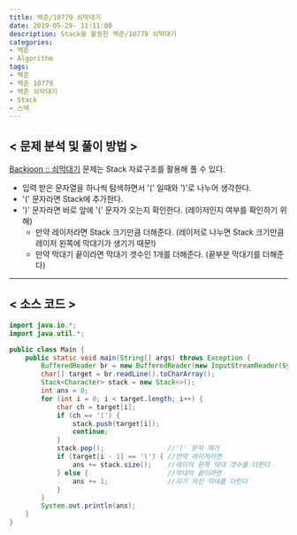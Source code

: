 ```yaml
---
title: 백준/10779 쇠막대기
date: 2019-05-29- 11:11:00
description: Stack을 활용한 백준/10779 쇠막대기
categories:
- 백준
- Algorithm
tags:
- 백준
- 백준 10779
- 백준 쇠막대기
- Stack
- 스텍
---
```

## < 문제 분석 및 풀이 방법 >

[Backjoon :: 쇠막대기](https://www.acmicpc.net/problem/10799) 문제는 Stack 자료구조를 활용해 풀 수 있다.

- 입력 받은 문자열을 하나씩 탐색하면서 '(' 일때와 ')'로 나누어 생각한다.
- '(' 문자라면 Stack에 추가한다.
- ')' 문자라면 바로 앞에 '(' 문자가 오는지 확인한다. (레이저인지 여부를 확인하기 위해)
    - 만약 레이저라면 Stack 크기만큼 더해준다. (레이저로 나누면 Stack 크기만큼 레이저 왼쪽에 막대기가 생기기 때문!)
    - 만약 막대기 끝이라면 막대기 갯수인 1개를 더해준다.    (끝부분 막대기를 더해준다)

***

## < 소스 코드 >

~~~java
import java.io.*;
import java.util.*;

public class Main {
    public static void main(String[] args) throws Exception {
        BufferedReader br = new BufferedReader(new InputStreamReader(System.in));
        char[] target = br.readLine().toCharArray();
        Stack<Character> stack = new Stack<>();
        int ans = 0;
        for (int i = 0; i < target.length; i++) {
            char ch = target[i];
            if (ch == '(') {
                stack.push(target[i]);
                continue;
            }
            stack.pop();                //')' 문자 제거
            if (target[i - 1] == '(') { //만약 레이저라면
                ans += stack.size();    //레이저 왼쪽 막대 갯수를 더한다
            } else {                    //막대의 끝이라면
                ans += 1;               //자기 자신 막대를 더한다
            }
        }
        System.out.println(ans);
    }
}
~~~